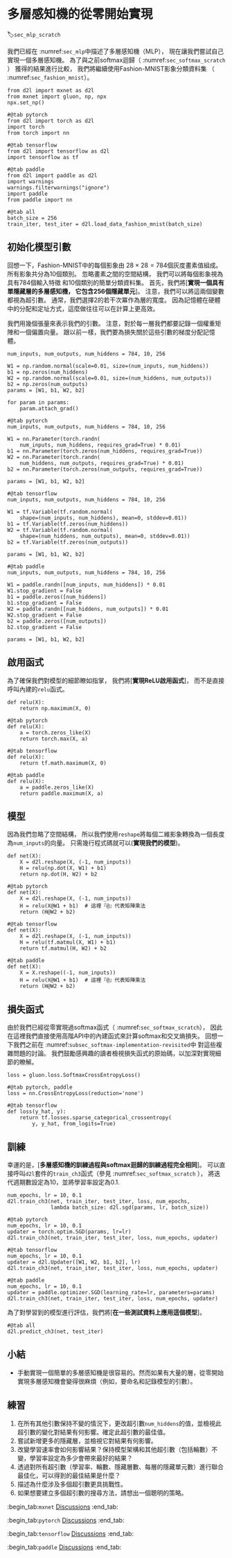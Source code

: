 # 多層感知機的從零開始實現
:label:`sec_mlp_scratch`

我們已經在 :numref:`sec_mlp`中描述了多層感知機（MLP），
現在讓我們嘗試自己實現一個多層感知機。
為了與之前softmax迴歸（ :numref:`sec_softmax_scratch` ）
獲得的結果進行比較，
我們將繼續使用Fashion-MNIST影象分類資料集
（ :numref:`sec_fashion_mnist`）。

```{.python .input}
from d2l import mxnet as d2l
from mxnet import gluon, np, npx
npx.set_np()
```

```{.python .input}
#@tab pytorch
from d2l import torch as d2l
import torch
from torch import nn
```

```{.python .input}
#@tab tensorflow
from d2l import tensorflow as d2l
import tensorflow as tf
```

```{.python .input}
#@tab paddle
from d2l import paddle as d2l
import warnings
warnings.filterwarnings("ignore")
import paddle
from paddle import nn
```

```{.python .input}
#@tab all
batch_size = 256
train_iter, test_iter = d2l.load_data_fashion_mnist(batch_size)
```

## 初始化模型引數

回想一下，Fashion-MNIST中的每個影象由
$28 \times 28 = 784$個灰度畫素值組成。
所有影象共分為10個類別。
忽略畫素之間的空間結構，
我們可以將每個影象視為具有784個輸入特徵
和10個類別的簡單分類資料集。
首先，我們將[**實現一個具有單隱藏層的多層感知機，
它包含256個隱藏單元**]。
注意，我們可以將這兩個變數都視為超引數。
通常，我們選擇2的若干次冪作為層的寬度。
因為記憶體在硬體中的分配和定址方式，這麼做往往可以在計算上更高效。

我們用幾個張量來表示我們的引數。
注意，對於每一層我們都要記錄一個權重矩陣和一個偏置向量。
跟以前一樣，我們要為損失關於這些引數的梯度分配記憶體。

```{.python .input}
num_inputs, num_outputs, num_hiddens = 784, 10, 256

W1 = np.random.normal(scale=0.01, size=(num_inputs, num_hiddens))
b1 = np.zeros(num_hiddens)
W2 = np.random.normal(scale=0.01, size=(num_hiddens, num_outputs))
b2 = np.zeros(num_outputs)
params = [W1, b1, W2, b2]

for param in params:
    param.attach_grad()
```

```{.python .input}
#@tab pytorch
num_inputs, num_outputs, num_hiddens = 784, 10, 256

W1 = nn.Parameter(torch.randn(
    num_inputs, num_hiddens, requires_grad=True) * 0.01)
b1 = nn.Parameter(torch.zeros(num_hiddens, requires_grad=True))
W2 = nn.Parameter(torch.randn(
    num_hiddens, num_outputs, requires_grad=True) * 0.01)
b2 = nn.Parameter(torch.zeros(num_outputs, requires_grad=True))

params = [W1, b1, W2, b2]
```

```{.python .input}
#@tab tensorflow
num_inputs, num_outputs, num_hiddens = 784, 10, 256

W1 = tf.Variable(tf.random.normal(
    shape=(num_inputs, num_hiddens), mean=0, stddev=0.01))
b1 = tf.Variable(tf.zeros(num_hiddens))
W2 = tf.Variable(tf.random.normal(
    shape=(num_hiddens, num_outputs), mean=0, stddev=0.01))
b2 = tf.Variable(tf.zeros(num_outputs))

params = [W1, b1, W2, b2]
```

```{.python .input}
#@tab paddle
num_inputs, num_outputs, num_hiddens = 784, 10, 256

W1 = paddle.randn([num_inputs, num_hiddens]) * 0.01
W1.stop_gradient = False
b1 = paddle.zeros([num_hiddens])
b1.stop_gradient = False
W2 = paddle.randn([num_hiddens, num_outputs]) * 0.01
W2.stop_gradient = False
b2 = paddle.zeros([num_outputs])
b2.stop_gradient = False

params = [W1, b1, W2, b2]
```

## 啟用函式

為了確保我們對模型的細節瞭如指掌，
我們將[**實現ReLU啟用函式**]，
而不是直接呼叫內建的`relu`函式。

```{.python .input}
def relu(X):
    return np.maximum(X, 0)
```

```{.python .input}
#@tab pytorch
def relu(X):
    a = torch.zeros_like(X)
    return torch.max(X, a)
```

```{.python .input}
#@tab tensorflow
def relu(X):
    return tf.math.maximum(X, 0)
```

```{.python .input}
#@tab paddle
def relu(X):
    a = paddle.zeros_like(X)
    return paddle.maximum(X, a)
```

## 模型

因為我們忽略了空間結構，
所以我們使用`reshape`將每個二維影象轉換為一個長度為`num_inputs`的向量。
只需幾行程式碼就可以(**實現我們的模型**)。

```{.python .input}
def net(X):
    X = d2l.reshape(X, (-1, num_inputs))
    H = relu(np.dot(X, W1) + b1)
    return np.dot(H, W2) + b2
```

```{.python .input}
#@tab pytorch
def net(X):
    X = d2l.reshape(X, (-1, num_inputs))
    H = relu(X@W1 + b1)  # 這裡『@』代表矩陣乘法
    return (H@W2 + b2)
```

```{.python .input}
#@tab tensorflow
def net(X):
    X = d2l.reshape(X, (-1, num_inputs))
    H = relu(tf.matmul(X, W1) + b1)
    return tf.matmul(H, W2) + b2
```

```{.python .input}
#@tab paddle
def net(X):
    X = X.reshape((-1, num_inputs))
    H = relu(X@W1 + b1)  # 這裡『@』代表矩陣乘法
    return (H@W2 + b2)
```

## 損失函式

由於我們已經從零實現過softmax函式（ :numref:`sec_softmax_scratch`），
因此在這裡我們直接使用高階API中的內建函式來計算softmax和交叉熵損失。
回想一下我們之前在 :numref:`subsec_softmax-implementation-revisited`中
對這些複雜問題的討論。
我們鼓勵感興趣的讀者檢視損失函式的原始碼，以加深對實現細節的瞭解。

```{.python .input}
loss = gluon.loss.SoftmaxCrossEntropyLoss()
```

```{.python .input}
#@tab pytorch, paddle
loss = nn.CrossEntropyLoss(reduction='none')
```

```{.python .input}
#@tab tensorflow
def loss(y_hat, y):
    return tf.losses.sparse_categorical_crossentropy(
        y, y_hat, from_logits=True)
```

## 訓練

幸運的是，[**多層感知機的訓練過程與softmax迴歸的訓練過程完全相同**]。
可以直接呼叫`d2l`套件的`train_ch3`函式（參見 :numref:`sec_softmax_scratch` ），
將迭代週期數設定為10，並將學習率設定為0.1.

```{.python .input}
num_epochs, lr = 10, 0.1
d2l.train_ch3(net, train_iter, test_iter, loss, num_epochs,
              lambda batch_size: d2l.sgd(params, lr, batch_size))
```

```{.python .input}
#@tab pytorch
num_epochs, lr = 10, 0.1
updater = torch.optim.SGD(params, lr=lr)
d2l.train_ch3(net, train_iter, test_iter, loss, num_epochs, updater)
```

```{.python .input}
#@tab tensorflow
num_epochs, lr = 10, 0.1
updater = d2l.Updater([W1, W2, b1, b2], lr)
d2l.train_ch3(net, train_iter, test_iter, loss, num_epochs, updater)
```

```{.python .input}
#@tab paddle
num_epochs, lr = 10, 0.1
updater = paddle.optimizer.SGD(learning_rate=lr, parameters=params)
d2l.train_ch3(net, train_iter, test_iter, loss, num_epochs, updater)
```

為了對學習到的模型進行評估，我們將[**在一些測試資料上應用這個模型**]。

```{.python .input}
#@tab all
d2l.predict_ch3(net, test_iter)
```

## 小結

* 手動實現一個簡單的多層感知機是很容易的。然而如果有大量的層，從零開始實現多層感知機會變得很麻煩（例如，要命名和記錄模型的引數）。

## 練習

1. 在所有其他引數保持不變的情況下，更改超引數`num_hiddens`的值，並檢視此超引數的變化對結果有何影響。確定此超引數的最佳值。
1. 嘗試新增更多的隱藏層，並檢視它對結果有何影響。
1. 改變學習速率會如何影響結果？保持模型架構和其他超引數（包括輪數）不變，學習率設定為多少會帶來最好的結果？
1. 透過對所有超引數（學習率、輪數、隱藏層數、每層的隱藏單元數）進行聯合最佳化，可以得到的最佳結果是什麼？
1. 描述為什麼涉及多個超引數更具挑戰性。
1. 如果想要建立多個超引數的搜尋方法，請想出一個聰明的策略。

:begin_tab:`mxnet`
[Discussions](https://discuss.d2l.ai/t/1800)
:end_tab:

:begin_tab:`pytorch`
[Discussions](https://discuss.d2l.ai/t/1804)
:end_tab:

:begin_tab:`tensorflow`
[Discussions](https://discuss.d2l.ai/t/1798)
:end_tab:

:begin_tab:`paddle`
[Discussions](https://discuss.d2l.ai/t/11769)
:end_tab:
